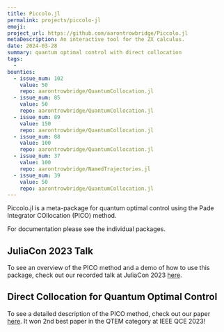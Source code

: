 ```yaml
---
title: Piccolo.jl
permalink: projects/piccolo-jl
emoji:
project_url: https://github.com/aarontrowbridge/Piccolo.jl
metaDescription: An interactive tool for the ZX calculus.
date: 2024-03-28
summary: quantum optimal control with direct collocation
tags:
  -
bounties:
  - issue_num: 102
    value: 50
    repo: aarontrowbridge/QuantumCollocation.jl
  - issue_num: 85
    value: 50
    repo: aarontrowbridge/QuantumCollocation.jl
  - issue_num: 89
    value: 150
    repo: aarontrowbridge/QuantumCollocation.jl
  - issue_num: 88
    value: 100
    repo: aarontrowbridge/QuantumCollocation.jl
  - issue_num: 37
    value: 100
    repo: aarontrowbridge/NamedTrajectories.jl
  - issue_num: 39
    value: 50
    repo: aarontrowbridge/QuantumCollocation.jl
---
```


Piccolo.jl is a meta-package for quantum optimal control using the Pade Integrator COllocation (PICO) method.

For documentation please see the individual packages.

## JuliaCon 2023 Talk

To see an overview of the PICO method and a demo of how to use this package, check out our recorded talk at JuliaCon 2023 [here](https://www.youtube.com/watch?v=NBdck6UX0Tc).

## Direct Collocation for Quantum Optimal Control

To see a detailed description of the PICO method, check out our paper [here](https://arxiv.org/abs/2305.03261). It won 2nd best paper in the QTEM category at IEEE QCE 2023!
